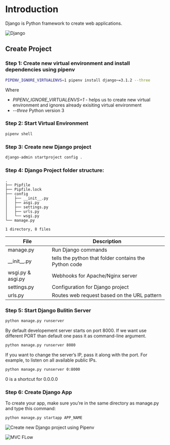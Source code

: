 # Introduction

Django is Python framework to create web applications.

![Django](https://1.bp.blogspot.com/-06TQzLsy5Q4/X4R7-uFBYCI/AAAAAAAAMgo/nDbDD3S_GYcUuGCDCbpDuw7ytNY0FWTYACNcBGAsYHQ/s678/Screen%2BShot%2B2020-10-12%2Bat%2B9.23.13%2BPM.png)

## Create Project

### Step 1: Create new virtual environment and install dependencies using pipenv

```bash
PIPENV_IGNORE_VIRTUALENVS=1 pipenv install django~=3.1.2 --three
```

Where 
 - *PIPENV_IGNORE_VIRTUALENVS=1* - helps us to create new virtual environment and ignores already exisiting virtual environment
 - *--three* Python version 3
  
### Step 2: Start Virtual Environment

```bash
pipenv shell
```

### Step 3: Create new Django project 

```bash
django-admin startproject config .
```

### Step 4: Django Project folder structure:

```
.
├── Pipfile
├── Pipfile.lock
├── config
│   ├── __init__.py
│   ├── asgi.py
│   ├── settings.py
│   ├── urls.py
│   └── wsgi.py
└── manage.py

1 directory, 8 files
```

 File        | Description
 --- | ---
 manage.py      | Run Django commands  
 \_\_init\_\_.py     | tells the python that folder contains the Python code
 wsgi.py & asgi.py | Webhooks for Apache/Nginx server
 settings.py | Configuration for Django project
 urls.py | Routes web request based on the URL pattern

### Step 5: Start Django Bulitin Server

```bash
python manage.py runserver
```
By default developement server starts on port 8000. If we want use different PORT than default one pass it as command-line argument.
```bash
python manage.py runserver 8080
```
If you want to change the server’s IP, pass it along with the port. For example, to listen on all available public IPs.
```bash
python manage.py runserver 0:8000
```
0 is a shortcut for 0.0.0.0

### Step 6: Create Django App

To create your app, make sure you’re in the same directory as manage.py and type this command:
```bash
python manage.py startapp APP_NAME
```

![Create new Django project using Pipenv](https://1.bp.blogspot.com/-w73fOcZpqFQ/X4RiauA8ZwI/AAAAAAAAMgc/7xUPyKvtAZ4R3oy1TcSP7S99xhIf149OQCNcBGAsYHQ/s2048/Screen%2BShot%2B2020-10-12%2Bat%2B7.34.06%2BPM.png)


![MVC FLow](https://1.bp.blogspot.com/-RVL0JuB2HpM/X4ReJvZIgAI/AAAAAAAAMgQ/kKHt7Fk_ooQfCAWU8utDWSqCzJRVwLwKgCNcBGAsYHQ/s795/Screen%2BShot%2B2020-10-12%2Bat%2B7.15.18%2BPM.png)
